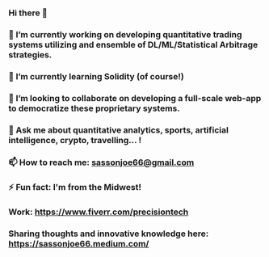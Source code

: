 ### Hi there 👋


### 🔭 I’m currently working on developing quantitative trading systems utilizing and ensemble of DL/ML/Statistical Arbitrage strategies. 
### 🌱 I’m currently learning Solidity (of course!)
### 👯 I’m looking to collaborate on developing a full-scale web-app to democratize these proprietary systems. 
### 💬 Ask me about quantitative analytics, sports, artificial intelligence, crypto, travelling... !
### 📫 How to reach me: sassonjoe66@gmail.com
### ⚡ Fun fact: I'm from the Midwest!

### Work: https://www.fiverr.com/precisiontech

### Sharing thoughts and innovative knowledge here: https://sassonjoe66.medium.com/
